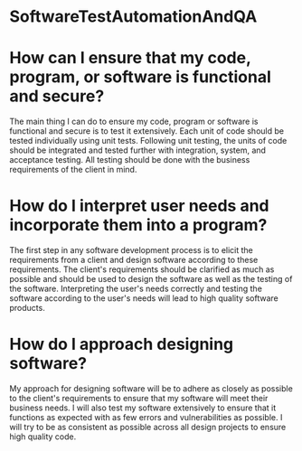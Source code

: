# SoftwareTestAutomationAndQA
# How can I ensure that my code, program, or software is functional and secure?
The main thing I can do to ensure my code, program or software is functional and secure is to test it extensively.  Each unit of code should be tested individually using unit tests.  Following unit testing, the units of code should be integrated and tested further with integration, system, and acceptance testing.  All testing should be done with the business requirements of the client in mind.
# How do I interpret user needs and incorporate them into a program?
The first step in any software development process is to elicit the requirements from a client and design software according to these requirements.  The client's requirements should be clarified as much as possible and should be used to design the software as well as the testing of the software.  Interpreting the user's needs correctly and testing the software according to the user's needs will lead to high quality software products.
# How do I approach designing software?
My approach for designing software will be to adhere as closely as possible to the client's requirements to ensure that my software will meet their business needs.  I will also test my software extensively to ensure that it functions as expected with as few errors and vulnerabilities as possible.  I will try to be as consistent as possible across all design projects to ensure high quality code.
